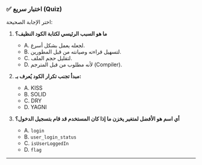 
### ✅ اختبار سريع (Quiz)
اختر الإجابة الصحيحة:

1.  **ما هو السبب الرئيسي لكتابة الكود النظيف؟**
    * A. لجعله يعمل بشكل أسرع.
    * B. لتسهيل قراءته وصيانته من قبل المطورين.
    * C. لتقليل حجم الملف.
    * D. لأنه مطلوب من قبل المترجم (Compiler).

2.  **مبدأ تجنب تكرار الكود يُعرف بـ:**
    * A. KISS
    * B. SOLID
    * C. DRY
    * D. YAGNI

3.  **أي اسم هو الأفضل لمتغير يخزن ما إذا كان المستخدم قد قام بتسجيل الدخول؟**
    * A. `login`
    * B. `user_login_status`
    * C. `isUserLoggedIn`
    * D. `flag`

---